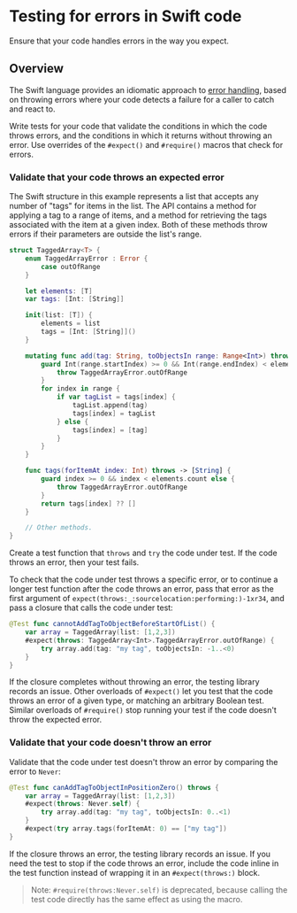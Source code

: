 # Testing for errors in Swift code

<!--
This source file is part of the Swift.org open source project

Copyright (c) 2024 Apple Inc. and the Swift project authors
Licensed under Apache License v2.0 with Runtime Library Exception

See https://swift.org/LICENSE.txt for license information
See https://swift.org/CONTRIBUTORS.txt for Swift project authors
-->

Ensure that your code handles errors in the way you expect.

## Overview

The Swift language provides an idiomatic approach to [error
handling](https://docs.swift.org/swift-book/documentation/the-swift-programming-language/errorhandling),
based on throwing errors where your code detects a failure for a
caller to catch and react to.

Write tests for your code that validate the conditions in which the
code throws errors, and the conditions in which it returns without
throwing an error.  Use overrides of the `#expect()` and `#require()`
macros that check for errors.

### Validate that your code throws an expected error

The Swift structure in this example represents a list that accepts any
number of "tags" for items in the list.  The API contains a method for
applying a tag to a range of items, and a method for retrieving the
tags associated with the item at a given index.  Both of these methods
throw errors if their parameters are outside the list's range.

```swift
struct TaggedArray<T> {
    enum TaggedArrayError : Error {
        case outOfRange
    }

    let elements: [T]
    var tags: [Int: [String]]

    init(list: [T]) {
        elements = list
        tags = [Int: [String]]()
    }

    mutating func add(tag: String, toObjectsIn range: Range<Int>) throws {
        guard Int(range.startIndex) >= 0 && Int(range.endIndex) < elements.count else {
            throw TaggedArrayError.outOfRange
        }
        for index in range {
            if var tagList = tags[index] {
                tagList.append(tag)
                tags[index] = tagList
            } else {
                tags[index] = [tag]
            }
        }
    }

    func tags(forItemAt index: Int) throws -> [String] {
        guard index >= 0 && index < elements.count else {
            throw TaggedArrayError.outOfRange
        }
        return tags[index] ?? []
    }

    // Other methods.
}
```

Create a test function that `throws` and `try` the code under test.
If the code throws an error, then your test fails.

To check that the code under test throws a specific error, or to continue a
longer test function after the code throws an error, pass that error as the
first argument of ``expect(throws:_:sourcelocation:performing:)-1xr34``, and
pass a closure that calls the code under test:

```swift
@Test func cannotAddTagToObjectBeforeStartOfList() {
    var array = TaggedArray(list: [1,2,3])
    #expect(throws: TaggedArray<Int>.TaggedArrayError.outOfRange) {
        try array.add(tag: "my tag", toObjectsIn: -1..<0)
    }
}
```

If the closure completes without throwing an error, the testing library
records an issue.  Other overloads of `#expect()` let you test that
the code throws an error of a given type, or matching an arbitrary
Boolean test.  Similar overloads of `#require()` stop running your
test if the code doesn't throw the expected error.

### Validate that your code doesn't throw an error

Validate that the code under test doesn't throw an error by comparing
the error to `Never`:

```swift
@Test func canAddTagToObjectInPositionZero() throws {
    var array = TaggedArray(list: [1,2,3])
    #expect(throws: Never.self) {
        try array.add(tag: "my tag", toObjectsIn: 0..<1)
    }
    #expect(try array.tags(forItemAt: 0) == ["my tag"])
}
```

If the closure throws an error, the testing library records an issue.
If you need the test to stop if the code throws an error, include the
code inline in the test function instead of wrapping it in an
`#expect(throws:)` block.

> Note: `#require(throws:Never.self)` is deprecated, because calling
> the test code directly has the same effect as using the macro.
